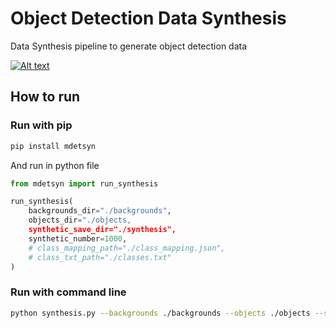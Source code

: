 # Object Detection Data Synthesis

Data Synthesis pipeline to generate object detection data

<a href="https://pypi.org/project/mdetsyn/"><img alt="Alt text" src="https://img.shields.io/badge/PyPI-3775A9.svg?style=for-the-badge&logo=PyPI&logoColor=white"/></a>

## How to run

### Run with pip

``` bash
pip install mdetsyn
```

And run in python file 

``` python
from mdetsyn import run_synthesis

run_synthesis(
    backgrounds_dir="./backgrounds", 
    objects_dir="./objects, 
    synthetic_save_dir="./synthesis", 
    synthetic_number=1000, 
    # class_mapping_path="./class_mapping.json", 
    # class_txt_path="./classes.txt"
)
```

### Run with command line

``` bash
python synthesis.py --backgrounds ./backgrounds --objects ./objects --savename ./synthesis --class_mapping ./class_mapping.json --number 1000
```